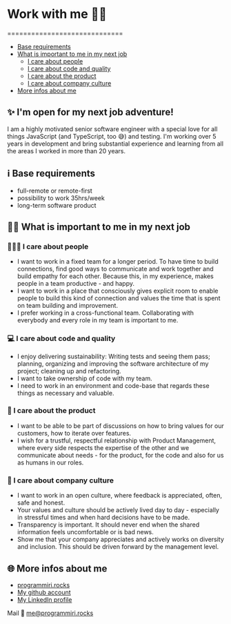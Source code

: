 # Work with me 👩‍💻
=============================

- [Base requirements](#base-requirements)
- [What is important to me in my next job](#What-is-important-to-me-in-my-next-job)
    + [I care about people](#I-care-about-people)
    + [I care about code and quality](#I-care-about-code-and-quality)
    + [I care about the product](#I-care-about-the-product)
    + [I care about company culture](#I-care-about-company-culture)
- [More infos about me](#more-infos-about-me)


## ✨ I'm open for my next job adventure! 

I am a highly motivated senior software engineer with a special love for all things JavaScript (and TypeScript, too 😅) and testing. I'm working over 5 years in development and bring substantial experience and learning from all the areas I worked in more than 20 years. 

## ℹ️ Base requirements 
- full-remote or remote-first 
- possibility to work 35hrs/week
- long-term software product 

## 💁‍♀️ What is important to me in my next job

### 🧑‍🤝‍🧑 I care about people 
- I want to work in a fixed team for a longer period. To have time to build connections, find good ways to communicate and work together and build empathy for each other. Because this, in my experience, makes people in a team productive - and happy. 
- I want to work in a place that consciously gives explicit room to enable people to build this kind of connection and values the time that is spent on team building and improvement. 
- I prefer working in a cross-functional team. Collaborating with everybody and every role in my team is important to me. 

### 💻 I care about code and quality
- I enjoy delivering sustainability: Writing tests and seeing them pass; planning, organizing and improving the software architecture of my project; cleaning up and refactoring. 
- I want to take ownership of code with my team. 
- I need to work in an environment and code-base that regards these things as necessary and valuable.

### 🫶 I care about the product
- I want to be able to be part of discussions on how to bring values for our customers, how to iterate over features. 
- I wish for a trustful, respectful relationship with Product Management, where every side respects the expertise of the other and we communicate about needs - for the product, for the code and also for us as humans in our roles.

### 🏢 I care about company culture
- I want to work in an open culture, where feedback is appreciated, often, safe and honest. 
- Your values and culture should be actively lived day to day  - especially in stressful times and when hard decisions have to be made. 
- Transparency is important. It should never end when the shared information feels uncomfortable or is bad news. 
- Show me that your company appreciates and actively works on diversity and inclusion. This should be driven forward by the management level. 


## 🌐 More infos about me

- [programmiri.rocks](https://programmiri.rocks)
- [My github account](https://github.com/programmiri)
- [My LinkedIn profile](https://www.linkedin.com/in/mirjam-aulbach/)

Mail 💌 [me@programmiri.rocks](mailto:me@programmiri.rocks)